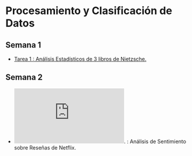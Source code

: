 # Procesamiento y Clasificación de Datos

## Semana 1

- [Tarea 1 : Análisis Estadísticos de 3 libros de Nietzsche.](https://github.com/damianmtz98/PyCdeD/blob/main/T1_AnalisisEst_Libros_Reporte.pdf)

## Semana 2
- ![Tarea 2 ](https://github.com/damianmtz98/PyCdeD/blob/main/T2_AnalisisSent_Reviews_Netflix.pdf). : Análisis de Sentimiento sobre Reseñas de Netflix.
